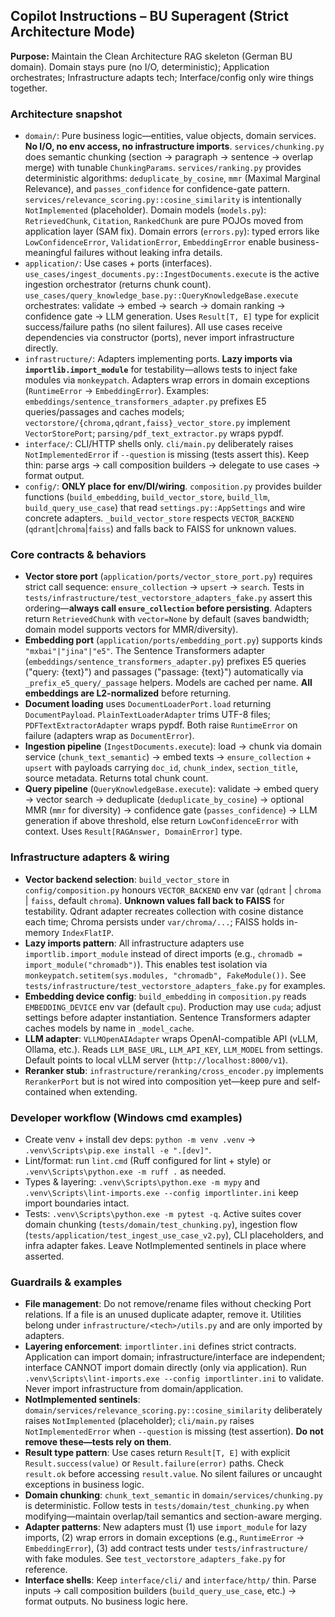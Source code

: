 ## Copilot Instructions – BU Superagent (Strict Architecture Mode)

**Purpose:** Maintain the Clean Architecture RAG skeleton (German BU domain). Domain stays pure (no I/O, deterministic); Application orchestrates; Infrastructure adapts tech; Interface/config only wire things together.

### Architecture snapshot
- `domain/`: Pure business logic—entities, value objects, domain services. **No I/O, no env access, no infrastructure imports**. `services/chunking.py` does semantic chunking (section → paragraph → sentence → overlap merge) with tunable `ChunkingParams`. `services/ranking.py` provides deterministic algorithms: `deduplicate_by_cosine`, `mmr` (Maximal Marginal Relevance), and `passes_confidence` for confidence-gate pattern. `services/relevance_scoring.py::cosine_similarity` is intentionally `NotImplemented` (placeholder). Domain models (`models.py`): `RetrievedChunk`, `Citation`, `RankedChunk` are pure POJOs moved from application layer (SAM fix). Domain errors (`errors.py`): typed errors like `LowConfidenceError`, `ValidationError`, `EmbeddingError` enable business-meaningful failures without leaking infra details.
- `application/`: Use cases + ports (interfaces). `use_cases/ingest_documents.py::IngestDocuments.execute` is the active ingestion orchestrator (returns chunk count). `use_cases/query_knowledge_base.py::QueryKnowledgeBase.execute` orchestrates: validate → embed → search → domain ranking → confidence gate → LLM generation. Uses `Result[T, E]` type for explicit success/failure paths (no silent failures). All use cases receive dependencies via constructor (ports), never import infrastructure directly.
- `infrastructure/`: Adapters implementing ports. **Lazy imports via `importlib.import_module`** for testability—allows tests to inject fake modules via `monkeypatch`. Adapters wrap errors in domain exceptions (`RuntimeError` → `EmbeddingError`). Examples: `embeddings/sentence_transformers_adapter.py` prefixes E5 queries/passages and caches models; `vectorstore/{chroma,qdrant,faiss}_vector_store.py` implement `VectorStorePort`; `parsing/pdf_text_extractor.py` wraps pypdf.
- `interface/`: CLI/HTTP shells only. `cli/main.py` deliberately raises `NotImplementedError` if `--question` is missing (tests assert this). Keep thin: parse args → call composition builders → delegate to use cases → format output.
- `config/`: **ONLY place for env/DI/wiring**. `composition.py` provides builder functions (`build_embedding`, `build_vector_store`, `build_llm`, `build_query_use_case`) that read `settings.py::AppSettings` and wire concrete adapters. `_build_vector_store` respects `VECTOR_BACKEND` (`qdrant`|`chroma`|`faiss`) and falls back to FAISS for unknown values.

### Core contracts & behaviors
- **Vector store port** (`application/ports/vector_store_port.py`) requires strict call sequence: `ensure_collection` → `upsert` → `search`. Tests in `tests/infrastructure/test_vectorstore_adapters_fake.py` assert this ordering—**always call `ensure_collection` before persisting**. Adapters return `RetrievedChunk` with `vector=None` by default (saves bandwidth; domain model supports vectors for MMR/diversity).
- **Embedding port** (`application/ports/embedding_port.py`) supports kinds `"mxbai"|"jina"|"e5"`. The Sentence Transformers adapter (`embeddings/sentence_transformers_adapter.py`) prefixes E5 queries ("query: {text}") and passages ("passage: {text}") automatically via `_prefix_e5_query/_passage` helpers. Models are cached per name. **All embeddings are L2-normalized** before returning.
- **Document loading** uses `DocumentLoaderPort.load` returning `DocumentPayload`. `PlainTextLoaderAdapter` trims UTF-8 files; `PDFTextExtractorAdapter` wraps pypdf. Both raise `RuntimeError` on failure (adapters wrap as `DocumentError`).
- **Ingestion pipeline** (`IngestDocuments.execute`): load → chunk via domain service (`chunk_text_semantic`) → embed texts → `ensure_collection` + `upsert` with payloads carrying `doc_id`, `chunk_index`, `section_title`, source metadata. Returns total chunk count.
- **Query pipeline** (`QueryKnowledgeBase.execute`): validate → embed query → vector search → deduplicate (`deduplicate_by_cosine`) → optional MMR (`mmr` for diversity) → confidence gate (`passes_confidence`) → LLM generation if above threshold, else return `LowConfidenceError` with context. Uses `Result[RAGAnswer, DomainError]` type.

### Infrastructure adapters & wiring
- **Vector backend selection**: `build_vector_store` in `config/composition.py` honours `VECTOR_BACKEND` env var (`qdrant` | `chroma` | `faiss`, default `chroma`). **Unknown values fall back to FAISS** for testability. Qdrant adapter recreates collection with cosine distance each time; Chroma persists under `var/chroma/...`; FAISS holds in-memory `IndexFlatIP`.
- **Lazy imports pattern**: All infrastructure adapters use `importlib.import_module` instead of direct imports (e.g., `chromadb = import_module("chromadb")`). This enables test isolation via `monkeypatch.setitem(sys.modules, "chromadb", FakeModule())`. See `tests/infrastructure/test_vectorstore_adapters_fake.py` for examples.
- **Embedding device config**: `build_embedding` in `composition.py` reads `EMBEDDING_DEVICE` env var (default `cpu`). Production may use `cuda`; adjust settings before adapter instantiation. Sentence Transformers adapter caches models by name in `_model_cache`.
- **LLM adapter**: `VLLMOpenAIAdapter` wraps OpenAI-compatible API (vLLM, Ollama, etc.). Reads `LLM_BASE_URL`, `LLM_API_KEY`, `LLM_MODEL` from settings. Default points to local vLLM server (`http://localhost:8000/v1`).
- **Reranker stub**: `infrastructure/reranking/cross_encoder.py` implements `RerankerPort` but is not wired into composition yet—keep pure and self-contained when extending.

### Developer workflow (Windows cmd examples)
- Create venv + install dev deps: `python -m venv .venv` → `.venv\Scripts\pip.exe install -e ".[dev]"`.
- Lint/format: run `lint.cmd` (Ruff configured for lint + style) or `.venv\Scripts\python.exe -m ruff .` as needed.
- Types & layering: `.venv\Scripts\python.exe -m mypy` and `.venv\Scripts\lint-imports.exe --config importlinter.ini` keep import boundaries intact.
- Tests: `.venv\Scripts\python.exe -m pytest -q`. Active suites cover domain chunking (`tests/domain/test_chunking.py`), ingestion flow (`tests/application/test_ingest_use_case_v2.py`), CLI placeholders, and infra adapter fakes. Leave NotImplemented sentinels in place where asserted.

### Guardrails & examples
- **File management**: Do not remove/rename files without checking Port relations. If a file is an unused duplicate adapter, remove it. Utilities belong under `infrastructure/<tech>/utils.py` and are only imported by adapters.
- **Layering enforcement**: `importlinter.ini` defines strict contracts. Application can import domain; infrastructure/interface are independent; interface CANNOT import domain directly (only via application). Run `.venv\Scripts\lint-imports.exe --config importlinter.ini` to validate. Never import infrastructure from domain/application.
- **NotImplemented sentinels**: `domain/services/relevance_scoring.py::cosine_similarity` deliberately raises `NotImplemented` (placeholder); `cli/main.py` raises `NotImplementedError` when `--question` is missing (test assertion). **Do not remove these—tests rely on them**.
- **Result type pattern**: Use cases return `Result[T, E]` with explicit `Result.success(value)` or `Result.failure(error)` paths. Check `result.ok` before accessing `result.value`. No silent failures or uncaught exceptions in business logic.
- **Domain chunking**: `chunk_text_semantic` in `domain/services/chunking.py` is deterministic. Follow tests in `tests/domain/test_chunking.py` when modifying—maintain overlap/tail semantics and section-aware merging.
- **Adapter patterns**: New adapters must (1) use `import_module` for lazy imports, (2) wrap errors in domain exceptions (e.g., `RuntimeError` → `EmbeddingError`), (3) add contract tests under `tests/infrastructure/` with fake modules. See `test_vectorstore_adapters_fake.py` for reference.
- **Interface shells**: Keep `interface/cli/` and `interface/http/` thin. Parse inputs → call composition builders (`build_query_use_case`, etc.) → format outputs. No business logic here.
